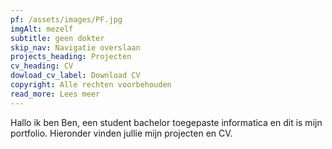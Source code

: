 ```yaml
---
pf: /assets/images/PF.jpg
imgAlt: mezelf
subtitle: geen dokter
skip_nav: Navigatie overslaan
projects_heading: Projecten
cv_heading: CV
dowload_cv_label: Download CV
copyright: Alle rechten voorbehouden
read_more: Lees meer
---
```


Hallo ik ben Ben, een student bachelor toegepaste informatica en dit is mijn portfolio. Hieronder vinden jullie mijn projecten en CV.
